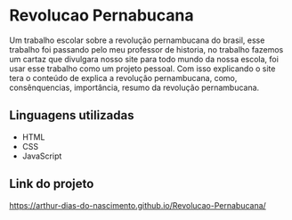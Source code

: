 # Revolucao Pernabucana
 Um trabalho escolar sobre a revolução pernambucana do brasil, esse trabalho foi passando pelo meu professor de historia, no trabalho fazemos um cartaz que divulgara nosso site para todo mundo da nossa escola, foi usar esse trabalho como um projeto pessoal.
 Com isso explicando o site tera o conteúdo de explica a revolução pernambucana, como, consênquencias, importância, resumo da revolução pernambucana.

## Linguagens utilizadas

<ul>
 <li>HTML</li>
 <li>CSS</li>
 <li>JavaScript</li>
</ul>

## Link do projeto
https://arthur-dias-do-nascimento.github.io/Revolucao-Pernabucana/
